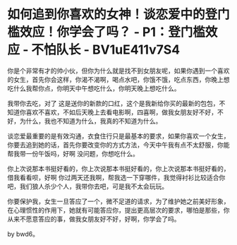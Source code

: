 # 如何追到你喜欢的女神！谈恋爱中的登门槛效应！你学会了吗？ - P1：登门槛效应 - 不怕队长 - BV1uE411v7S4

你是个非常有才的帅小伙，但你为什么就是找不到女朋友呢，如果你遇到一个喜欢的女生，首先你会这样，你渴不渴啊，喝点水吧，你饿不饿，吃点东西，你晚上想吃什么我帮你点，你明天中午想吃什么，你明天晚上想吃什么。

我带你去吃，对了 这是送你的新款的口红，这个是我新给你买的最新的包包，不知道你喜欢不喜欢，不如后天晚上去看电影啊，四喜啊，做我女朋友好不好，不好，为什么，我也不知道为什么，我真的不知道为什么。

谈恋爱最重要的是有效沟通，衣食住行只是最基本的要求，如果你喜欢一个女生，你要去追到她的话，首先你要改变你的方式方法，今天中午我有点不太舒服，你能帮我带一份午饭吗，好啊 没问题，你想吃什么。

你上次说那本书挺好看的，你上次说那本书挺好看的，你上次说那本书挺好看的，借我看看呗，好啊 你过两天还我啊，帮我选一下穿哪件，我觉得衬衫比较适合你吧，我们狼人杀少个人，我带你去吧，可是我不太会玩玩。

你要保护我，女生一旦答应了一个，微不足道的请求，为了维护她之前美好形象，在心理惯性的作用下，她就有可能答应你，提出更高层次的要求，哪怕是那些，你从来不愿意答应的事，做我女朋友好不好，好啊，你学会了吗。

by bwd6。